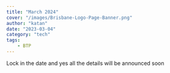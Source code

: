```yaml
---
title: "March 2024"
cover: "/images/Brisbane-Logo-Page-Banner.png"
author: "katan"
date: "2023-03-04"
category: "tech"
tags:
    - BTP
---
```


Lock in the date and yes all the details will be announced soon